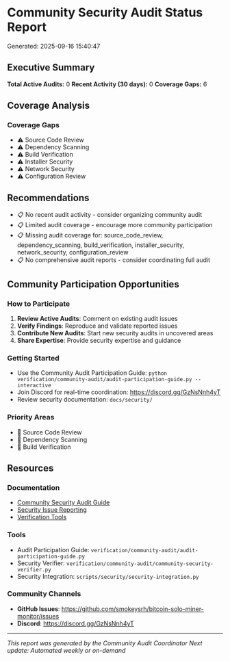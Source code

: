 # Community Security Audit Status Report
Generated: 2025-09-16 15:40:47

## Executive Summary

**Total Active Audits:** 0
**Recent Activity (30 days):** 0
**Coverage Gaps:** 6

## Coverage Analysis

### Coverage Gaps

- ⚠️ Source Code Review
- ⚠️ Dependency Scanning
- ⚠️ Build Verification
- ⚠️ Installer Security
- ⚠️ Network Security
- ⚠️ Configuration Review

## Recommendations

- 📋 No recent audit activity - consider organizing community audit
- 📋 Limited audit coverage - encourage more community participation
- 📋 Missing audit coverage for: source_code_review, dependency_scanning, build_verification, installer_security, network_security, configuration_review
- 📋 No comprehensive audit reports - consider coordinating full audit

## Community Participation Opportunities

### How to Participate
1. **Review Active Audits**: Comment on existing audit issues
2. **Verify Findings**: Reproduce and validate reported issues
3. **Contribute New Audits**: Start new security audits in uncovered areas
4. **Share Expertise**: Provide security expertise and guidance

### Getting Started
- Use the Community Audit Participation Guide: `python verification/community-audit/audit-participation-guide.py --interactive`
- Join Discord for real-time coordination: https://discord.gg/GzNsNnh4yT
- Review security documentation: `docs/security/`

### Priority Areas
- 🎯 Source Code Review
- 🎯 Dependency Scanning
- 🎯 Build Verification

## Resources

### Documentation
- [Community Security Audit Guide](docs/security/COMMUNITY_SECURITY_AUDIT_GUIDE.md)
- [Security Issue Reporting](docs/security/SECURITY_ISSUE_REPORTING.md)
- [Verification Tools](verification/community-audit/)

### Tools
- Audit Participation Guide: `verification/community-audit/audit-participation-guide.py`
- Security Verifier: `verification/community-audit/community-security-verifier.py`
- Security Integration: `scripts/security/security-integration.py`

### Community Channels
- **GitHub Issues**: https://github.com/smokeysrh/bitcoin-solo-miner-monitor/issues
- **Discord**: https://discord.gg/GzNsNnh4yT

---

*This report was generated by the Community Audit Coordinator*
*Next update: Automated weekly or on-demand*